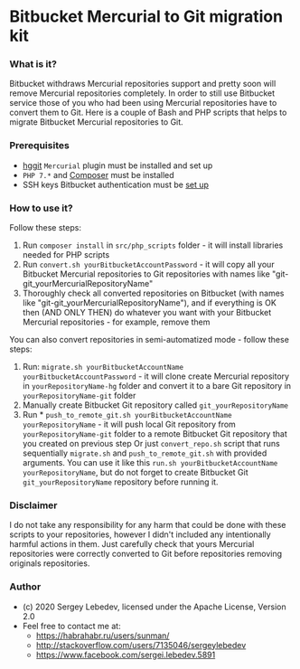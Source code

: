 # Bitbucket Mercurial to Git migration kit #

### What is it? ###
Bitbucket withdraws Mercurial repositories support and pretty soon will remove Mercurial repositories completely. In order to still  use Bitbucket service those of you who had been using Mercurial repositories have to convert them to Git. Here is a couple of Bash and PHP scripts that helps to migrate Bitbucket Mercurial repositories to Git.

### Prerequisites ###
* [hggit](https://hg-git.github.io/) `Mercurial` plugin must be installed and set up
* `PHP 7.*` and [Composer](https://getcomposer.org/) must be installed
* SSH keys Bitbucket authentication must be [set up](https://confluence.atlassian.com/bitbucket/set-up-an-ssh-key-728138079.html)

### How to use it? ###
Follow these steps:
1. Run `composer install` in `src/php_scripts` folder - it will install libraries needed for PHP scripts
2. Run `convert.sh yourBitbucketAccountPassword`  - it will copy all your Bitbucket Mercurial repositories to Git repositories with names like "git-git_yourMercurialRepositoryName"
3. Thoroughly check all converted repositories on Bitbucket (with names like "git-git_yourMercurialRepositoryName"), and if everything is OK then (AND ONLY THEN) do whatever you want with your Bitbucket Mercurial repositories - for example, remove them 

You can also convert repositories in semi-automatized mode - follow these steps: 
1. Run: `migrate.sh yourBitbucketAccountName yourBitbucketAccountPassword` - it will clone create Mercurial repository in `yourRepositoryName-hg` folder and convert it to a bare Git repository in  `yourRepositoryName-git` folder
2. Manually create Bitbucket Git repository called `git_yourRepositoryName`
3. Run * `push_to_remote_git.sh yourBitbucketAccountName yourRepositoryName` - it will push local Git repository from `yourRepositoryName-git` folder to a remote Bitbucket Git repository that you created on previous step
Or just `convert_repo.sh` script that runs sequentially `migrate.sh` and `push_to_remote_git.sh` with provided arguments. You can use it like this `run.sh yourBitbucketAccountName yourRepositoryName`, but do not forget to create Bitbucket Git `git_yourRepositoryName` repository before running it.  

### Disclaimer ###
I do not take any responsibility for any harm that could be done with these scripts to your repositories, however I didn't included any intentionally harmful actions in them. Just carefully check that yours Mercurial repositories were correctly converted to Git before repositories removing originals repositories.

### Author ###
* (c) 2020 Sergey Lebedev, licensed under the Apache License, Version 2.0
* Feel free to contact me at:
    * https://habrahabr.ru/users/sunman/
    * http://stackoverflow.com/users/7135046/sergeylebedev
    * https://www.facebook.com/sergei.lebedev.5891   